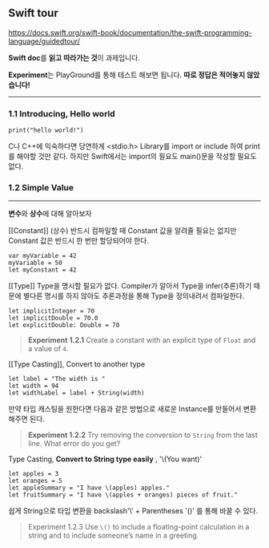 ## Swift tour

https://docs.swift.org/swift-book/documentation/the-swift-programming-language/guidedtour/

**Swift doc**를 **읽고 따라가는 것**이 과제입니다.

**Experiment**는 PlayGround를 통해 테스트 해보면 됩니다.
**따로 정답은 적어놓지 않았습니다!**
___ 
### 1.1 Introducing, Hello world

```
print("hello world!")
```
C나 C++에 익숙하다면 당연하게
<stdio.h> Library를 import or include 하여
print를 해야할 것만 같다.
하지만 Swift에서는 import의 필요도 main()문을 작성할 필요도 없다.

### 1.2 Simple Value
___ 
**변수**와 **상수**에 대해 알아보자

[[Constant]] (상수)
반드시 컴파일할 때 Constant 값을 알려줄 필요는 없지만
Constant 값은 반드시 한 번만 할당되어야 한다.

```
var myVariable = 42
myVariable = 50
let myConstant = 42
```

[[Type]]
Type을 명시할 필요가 없다.
Compiler가 알아서 Type을 infer(추론)하기 때문에 별다른 명시를 하지 않아도
추론과정을 통해 Type을 정의내려서 컴파일한다.

```
let implicitInteger = 70
let implicitDouble = 70.0
let explicitDouble: Double = 70
```

> **Experiment** **1.2.1**
> Create a constant with an explicit type of `Float` and a value of `4`.

[[Type Casting]], Convert to another type

```
let label = "The width is "
let width = 94
let widthLabel = label + String(width)
```

만약 타입 캐스팅을 원한다면 다음과 같은 방법으로 새로운 Instance를 만들어서 변환해주면 된다.

>**Experiment 1.2.2**
>Try removing the conversion to `String` from the last line. What error do you get?

Type Casting, **Convert to String type easily** , '\\(You want)'

```
let apples = 3
let oranges = 5
let appleSummary = "I have \(apples) apples."
let fruitSummary = "I have \(apples + oranges) pieces of fruit."
```

쉽게 String으로 타입 변환을 backslash'\\' + Parentheses '()' 를 통해 바꿀 수 있다.

> Experiment 1.2.3
> Use `\()` to include a floating-point calculation in a string and to include someone’s name in a greeting.